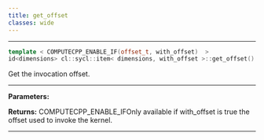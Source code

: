 ```yaml
---
title: get_offset
classes: wide
---
```



---

```cpp
template < COMPUTECPP_ENABLE_IF(offset_t, with_offset)  >
id<dimensions> cl::sycl::item< dimensions, with_offset >::get_offset() const
```


Get the invocation offset. 


---
**Parameters:**

**Returns:** COMPUTECPP_ENABLE_IFOnly available if with_offset is true the offset used to invoke the kernel. 

---
